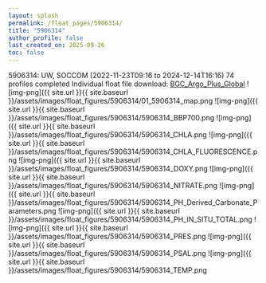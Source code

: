 ```yaml
---
layout: splash
permalink: /float_pages/5906314/
title: "5906314"
author_profile: false
last_created_on: 2025-09-26
toc: false
---
```

 
5906314: UW, SOCCOM (2022-11-23T09:16 to 2024-12-14T16:16)
74 profiles completed
Individual float file download: [BGC_Argo_Plus_Global](https://ftp.soest.hawaii.edu/bgc_argo_plus/Individual_Floats/outliers_removed/5906314_Sprof_processed.nc)
![img-png]({{ site.url }}{{ site.baseurl }}/assets/images/float_figures/5906314/01_5906314_map.png
![img-png]({{ site.url }}{{ site.baseurl }}/assets/images/float_figures/5906314/5906314_BBP700.png
![img-png]({{ site.url }}{{ site.baseurl }}/assets/images/float_figures/5906314/5906314_CHLA.png
![img-png]({{ site.url }}{{ site.baseurl }}/assets/images/float_figures/5906314/5906314_CHLA_FLUORESCENCE.png
![img-png]({{ site.url }}{{ site.baseurl }}/assets/images/float_figures/5906314/5906314_DOXY.png
![img-png]({{ site.url }}{{ site.baseurl }}/assets/images/float_figures/5906314/5906314_NITRATE.png
![img-png]({{ site.url }}{{ site.baseurl }}/assets/images/float_figures/5906314/5906314_PH_Derived_Carbonate_Parameters.png
![img-png]({{ site.url }}{{ site.baseurl }}/assets/images/float_figures/5906314/5906314_PH_IN_SITU_TOTAL.png
![img-png]({{ site.url }}{{ site.baseurl }}/assets/images/float_figures/5906314/5906314_PRES.png
![img-png]({{ site.url }}{{ site.baseurl }}/assets/images/float_figures/5906314/5906314_PSAL.png
![img-png]({{ site.url }}{{ site.baseurl }}/assets/images/float_figures/5906314/5906314_TEMP.png
